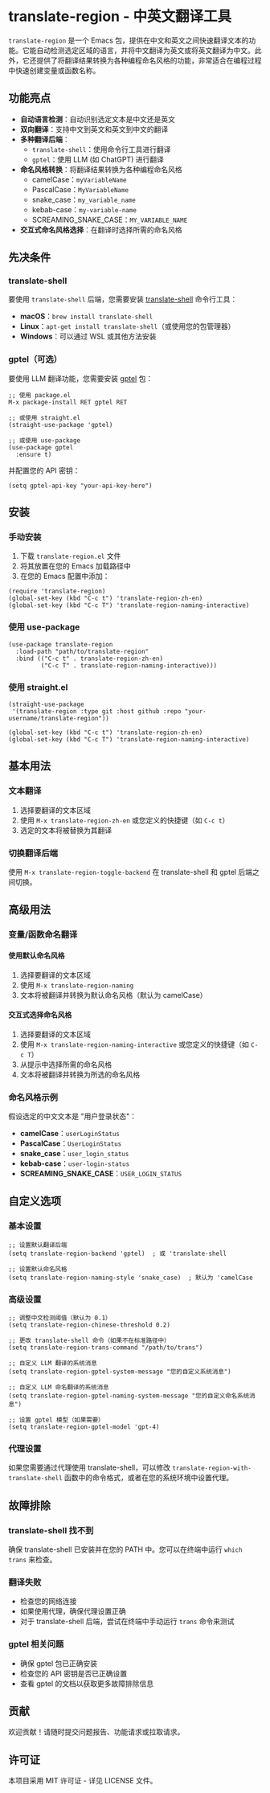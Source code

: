 # translate-region - 中英文翻译工具

`translate-region` 是一个 Emacs 包，提供在中文和英文之间快速翻译文本的功能。它能自动检测选定区域的语言，并将中文翻译为英文或将英文翻译为中文。此外，它还提供了将翻译结果转换为各种编程命名风格的功能，非常适合在编程过程中快速创建变量或函数名称。

## 功能亮点

- **自动语言检测**：自动识别选定文本是中文还是英文
- **双向翻译**：支持中文到英文和英文到中文的翻译
- **多种翻译后端**：
  - `translate-shell`：使用命令行工具进行翻译
  - `gptel`：使用 LLM (如 ChatGPT) 进行翻译
- **命名风格转换**：将翻译结果转换为各种编程命名风格
  - camelCase：`myVariableName`
  - PascalCase：`MyVariableName`
  - snake_case：`my_variable_name`
  - kebab-case：`my-variable-name`
  - SCREAMING_SNAKE_CASE：`MY_VARIABLE_NAME`
- **交互式命名风格选择**：在翻译时选择所需的命名风格

## 先决条件

### translate-shell

要使用 `translate-shell` 后端，您需要安装 [translate-shell](https://github.com/soimort/translate-shell) 命令行工具：

- **macOS**：`brew install translate-shell`
- **Linux**：`apt-get install translate-shell`（或使用您的包管理器）
- **Windows**：可以通过 WSL 或其他方法安装

### gptel（可选）

要使用 LLM 翻译功能，您需要安装 [gptel](https://github.com/karthink/gptel) 包：

```elisp
;; 使用 package.el
M-x package-install RET gptel RET

;; 或使用 straight.el
(straight-use-package 'gptel)

;; 或使用 use-package
(use-package gptel
  :ensure t)
```

并配置您的 API 密钥：

```elisp
(setq gptel-api-key "your-api-key-here")
```

## 安装

### 手动安装

1. 下载 `translate-region.el` 文件
2. 将其放置在您的 Emacs 加载路径中
3. 在您的 Emacs 配置中添加：

```elisp
(require 'translate-region)
(global-set-key (kbd "C-c t") 'translate-region-zh-en)
(global-set-key (kbd "C-c T") 'translate-region-naming-interactive)
```

### 使用 use-package

```elisp
(use-package translate-region
  :load-path "path/to/translate-region"
  :bind (("C-c t" . translate-region-zh-en)
         ("C-c T" . translate-region-naming-interactive)))
```

### 使用 straight.el

```elisp
(straight-use-package
 '(translate-region :type git :host github :repo "your-username/translate-region"))

(global-set-key (kbd "C-c t") 'translate-region-zh-en)
(global-set-key (kbd "C-c T") 'translate-region-naming-interactive)
```

## 基本用法

### 文本翻译

1. 选择要翻译的文本区域
2. 使用 `M-x translate-region-zh-en` 或您定义的快捷键（如 `C-c t`）
3. 选定的文本将被替换为其翻译

### 切换翻译后端

使用 `M-x translate-region-toggle-backend` 在 translate-shell 和 gptel 后端之间切换。

## 高级用法

### 变量/函数命名翻译

#### 使用默认命名风格

1. 选择要翻译的文本区域
2. 使用 `M-x translate-region-naming`
3. 文本将被翻译并转换为默认命名风格（默认为 camelCase）

#### 交互式选择命名风格

1. 选择要翻译的文本区域
2. 使用 `M-x translate-region-naming-interactive` 或您定义的快捷键（如 `C-c T`）
3. 从提示中选择所需的命名风格
4. 文本将被翻译并转换为所选的命名风格

### 命名风格示例

假设选定的中文文本是 "用户登录状态"：

- **camelCase**：`userLoginStatus`
- **PascalCase**：`UserLoginStatus`
- **snake_case**：`user_login_status`
- **kebab-case**：`user-login-status`
- **SCREAMING_SNAKE_CASE**：`USER_LOGIN_STATUS`

## 自定义选项

### 基本设置

```elisp
;; 设置默认翻译后端
(setq translate-region-backend 'gptel)  ; 或 'translate-shell

;; 设置默认命名风格
(setq translate-region-naming-style 'snake_case)  ; 默认为 'camelCase
```

### 高级设置

```elisp
;; 调整中文检测阈值（默认为 0.1）
(setq translate-region-chinese-threshold 0.2)

;; 更改 translate-shell 命令（如果不在标准路径中）
(setq translate-region-trans-command "/path/to/trans")

;; 自定义 LLM 翻译的系统消息
(setq translate-region-gptel-system-message "您的自定义系统消息")

;; 自定义 LLM 命名翻译的系统消息
(setq translate-region-gptel-naming-system-message "您的自定义命名系统消息")

;; 设置 gptel 模型（如果需要）
(setq translate-region-gptel-model 'gpt-4)
```

### 代理设置

如果您需要通过代理使用 translate-shell，可以修改 `translate-region-with-translate-shell` 函数中的命令格式，或者在您的系统环境中设置代理。

## 故障排除

### translate-shell 找不到

确保 translate-shell 已安装并在您的 PATH 中。您可以在终端中运行 `which trans` 来检查。

### 翻译失败

- 检查您的网络连接
- 如果使用代理，确保代理设置正确
- 对于 translate-shell 后端，尝试在终端中手动运行 `trans` 命令来测试

### gptel 相关问题

- 确保 gptel 包已正确安装
- 检查您的 API 密钥是否已正确设置
- 查看 gptel 的文档以获取更多故障排除信息

## 贡献

欢迎贡献！请随时提交问题报告、功能请求或拉取请求。

## 许可证

本项目采用 MIT 许可证 - 详见 LICENSE 文件。 
